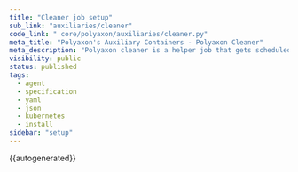```yaml
---
title: "Cleaner job setup"
sub_link: "auxiliaries/cleaner"
code_link: " core/polyaxon/auxiliaries/cleaner.py"
meta_title: "Polyaxon's Auxiliary Containers - Polyaxon Cleaner"
meta_description: "Polyaxon cleaner is a helper job that gets scheduled to clean artifacts when a run is deleted."
visibility: public
status: published
tags:
  - agent
  - specification
  - yaml
  - json
  - kubernetes
  - install
sidebar: "setup"
---
```


{{autogenerated}}
